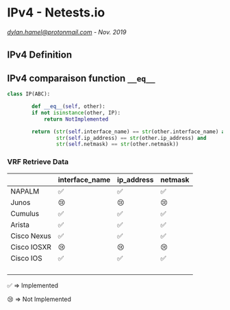 # IPv4 - Netests.io
###### <dylan.hamel@protonmail.com> - Nov. 2019


## IPv4 Definition





## IPv4 comparaison function `__eq__`



```python
class IP(ABC):

		def __eq__(self, other):
        if not isinstance(other, IP):
            return NotImplemented

        return (str(self.interface_name) == str(other.interface_name) and
                str(self.ip_address) == str(other.ip_address) and
                str(self.netmask) == str(other.netmask))
```




### VRF Retrieve Data

|             | interface_name     | ip_address         | netmask            |
| ----------- | ------------------ | ------------------ | ------------------ |
| NAPALM      | :white_check_mark: | :white_check_mark: | :white_check_mark: |
| Junos       | 😢                  | 😢                  | 😢                  |
| Cumulus     | :white_check_mark: | :white_check_mark: | :white_check_mark: |
| Arista      | :white_check_mark: | :white_check_mark: | :white_check_mark: |
| Cisco Nexus | :white_check_mark: | :white_check_mark: | :white_check_mark: |
| Cisco IOSXR | :cry:              | :cry:              | :cry:              |
| Cisco IOS   | :white_check_mark: | :white_check_mark: | :white_check_mark: |
|             |                    |                    |                    |
|             |                    |                    |                    |
|             |                    |                    |                    |
|             |                    |                    |                    |

:white_check_mark: => Implemented​

:cry: => Not Implemented